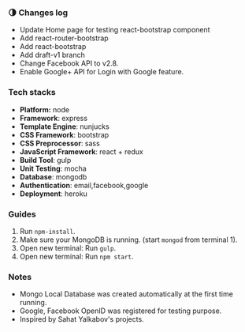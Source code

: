 ### 🌗 Changes log

- Update Home page for testing react-bootstrap component
- Add react-router-bootstrap
- Add react-bootstrap
- Add draft-v1 branch
- Change Facebook API to v2.8.
- Enable Google+ API for Login with Google feature.

### Tech stacks
- **Platform:** node
- **Framework**: express
- **Template Engine**: nunjucks
- **CSS Framework**: bootstrap
- **CSS Preprocessor**: sass
- **JavaScript Framework**: react + redux
- **Build Tool**: gulp
- **Unit Testing**: mocha
- **Database**: mongodb
- **Authentication**: email,facebook,google
- **Deployment**: heroku

### Guides

1. Run `npm-install`.
2. Make sure your MongoDB is running. (start `mongod` from terminal 1).
3. Open new terminal: Run `gulp`.
4. Open new terminal: Run `npm start`.

### Notes

- Mongo Local Database was created automatically at the first time running.
- Google, Facebook OpenID was registered for testing purpose.
- Inspired by Sahat Yalkabov's projects.
